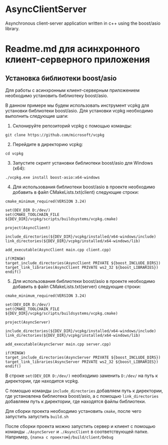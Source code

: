 # AsyncClientServer
Asynchronous client-server application written in c++ using the boost/asio library.

# Readme.md для асинхронного клиент-серверного приложения

## Установка библиотеки boost/asio

Для работы с асинхронным клиент-серверным приложением необходимо установить библиотеку boost/asio. 

В данном примере мы будем использовать инструмент vcpkg для установки библиотеки boost/asio. Для установки vcpkg необходимо выполнить следующие шаги:

1. Склонируйте репозиторий vcpkg с помощью команды:

```
git clone https://github.com/microsoft/vcpkg
```

2. Перейдите в директорию vcpkg:

```
cd vcpkg
```

3. Запустите скрипт установки библиотеки boost/asio для Windows (x64):

```
./vcpkg.exe install boost-asio:x64-windows
```

4. Для использования библиотеки boost/asio в проекте необходимо добавить в файл CMakeLists.txt(client) следующие строки:

```
cmake_minimum_required(VERSION 3.24)

set(DEV_DIR D:/dev/)
set(CMAKE_TOOLCHAIN_FILE ${DEV_DIR}/vcpkg/scripts/buildsystems/vcpkg.cmake)

project(AsyncClient)

include_directories(${DEV_DIR}/vcpkg/installed/x64-windows/include)
link_directories(${DEV_DIR}/vcpkg/installed/x64-windows/lib)

add_executable(AsyncClient main.cpp client.cpp)

if(MINGW)
target_include_directories(AsyncClient PRIVATE ${boost_INCLUDE_DIRS})
target_link_libraries(AsyncClient PRIVATE ws2_32 ${boost_LIBRARIES})
endif()
```

5. Для использования библиотеки boost/asio в проекте необходимо добавить в файл CMakeLists.txt(server) следующие строки:

```
cmake_minimum_required(VERSION 3.24)

set(DEV_DIR D:/dev/)
set(CMAKE_TOOLCHAIN_FILE ${DEV_DIR}/vcpkg/scripts/buildsystems/vcpkg.cmake)

project(AsyncServer)

include_directories(${DEV_DIR}/vcpkg/installed/x64-windows/include)
link_directories(${DEV_DIR}/vcpkg/installed/x64-windows/lib)

add_executable(AsyncServer main.cpp server.cpp)

if(MINGW)
target_include_directories(AsyncServer PRIVATE ${boost_INCLUDE_DIRS})
target_link_libraries(AsyncServer PRIVATE ws2_32 ${boost_LIBRARIES})
endif()
```

В строке `set(DEV_DIR D:/dev/)` необходимо заменить `D:/dev/` на путь к директории, где находится vcpkg.

С помощью команды `include_directories` добавляем путь к директории, где установлена библиотека boost/asio, а с помощью `link_directories` добавляем путь к директории, где находятся файлы библиотеки.

Для сборки проекта необходимо установить `cmake`, после чего запустить запустить `build.sh`

После сборки проекта можно запустить сервер и клиент с помощью команды `./AsyncServer` и `./AsyncClient` в соответствующей папке. Например, `{папка с проектом}/build/client/Debug`
